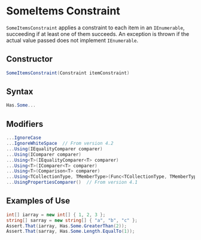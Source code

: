 # SomeItems Constraint

`SomeItemsConstraint` applies a constraint to each item in an `IEnumerable`, succeeding if at least one of them
succeeds. An exception is thrown if the actual value passed does not implement `IEnumerable`.

## Constructor

```csharp
SomeItemsConstraint(Constraint itemConstraint)
```

## Syntax

```csharp
Has.Some...
```

## Modifiers

```csharp
...IgnoreCase
...IgnoreWhiteSpace  // From version 4.2
...Using(IEqualityComparer comparer)
...Using(IComparer comparer)
...Using<T>(IEqualityComparer<T> comparer)
...Using<T>(IComparer<T> comparer)
...Using<T>(Comparison<T> comparer)
...Using<TCollectionType, TMemberType>(Func<TCollectionType, TMemberType, bool> comparer)
...UsingPropertiesComparer()  // From version 4.1
```

## Examples of Use

```csharp
int[] iarray = new int[] { 1, 2, 3 };
string[] sarray = new string[] { "a", "b", "c" };
Assert.That(iarray, Has.Some.GreaterThan(2));
Assert.That(sarray, Has.Some.Length.EqualTo(1));
```
